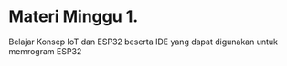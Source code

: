 <h1>Materi Minggu 1.</h1>
Belajar Konsep IoT dan ESP32 beserta IDE yang dapat digunakan untuk memrogram ESP32
